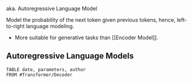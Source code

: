
aka. Autoregressive Language Model


Model the probability of the next token given previous tokens, hence, left-to-right language modeling.

- More suitable for generative tasks than [[Encoder Model]].


## Autoregressive Language Models

```dataview
TABLE date, parameters, author
FROM #Transformer/Decoder 
```

